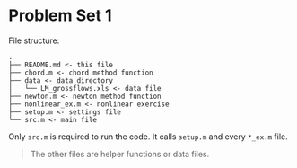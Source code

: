 # Problem Set 1

File structure:

```
.
├── README.md <- this file
├── chord.m <- chord method function
├── data <- data directory
│   └── LM_grossflows.xls <- data file
├── newton.m <- newton method function
├── nonlinear_ex.m <- nonlinear exercise
├── setup.m <- settings file
└── src.m <- main file
```

Only `src.m` is required to run the code. It calls `setup.m` and every `*_ex.m` file.

> The other files are helper functions or data files.
